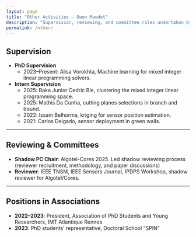 ```yaml
---
layout: page
title: "Other Activities – Gwen Maudet"
description: "Supervision, reviewing, and committee roles undertaken by Gwen Maudet. Includes supervision of PhD and interns, reviewer and shadow chair activities, and association roles."
permalink: /other/
---
```


## Supervision

- **PhD Supervision**
  - 2023–Present: Alisa Vorokhta, Machine learning for mixed integer linear programming solvers.
- **Intern Supervision**
  - 2025: Baka Junior Cedric Ble, clustering the mixed integer linear programming space.
  - 2025:  Mathis Da Cunha, cutting planes selections in branch and bound.
  - 2022: Issam Belhorma, kriging for sensor position estimation.
  - 2021: Carlos Delgado, sensor deployment in green walls.

---

## Reviewing & Committees

- **Shadow PC Chair**: Algotel-Cores 2025. Led shadow reviewing process (reviewer recruitment, methodology, and paper discussions)
- **Reviewer**: IEEE TNSM, IEEE Sensors Journal, IPDPS Workshop, shadow reviewer for Algotel/Cores.

---

## Positions in Associations

- **2022–2023**: President, Association of PhD Students and Young Researchers, IMT Atlantique Rennes
- **2023**: PhD students’ representative, Doctoral School "SPIN"

